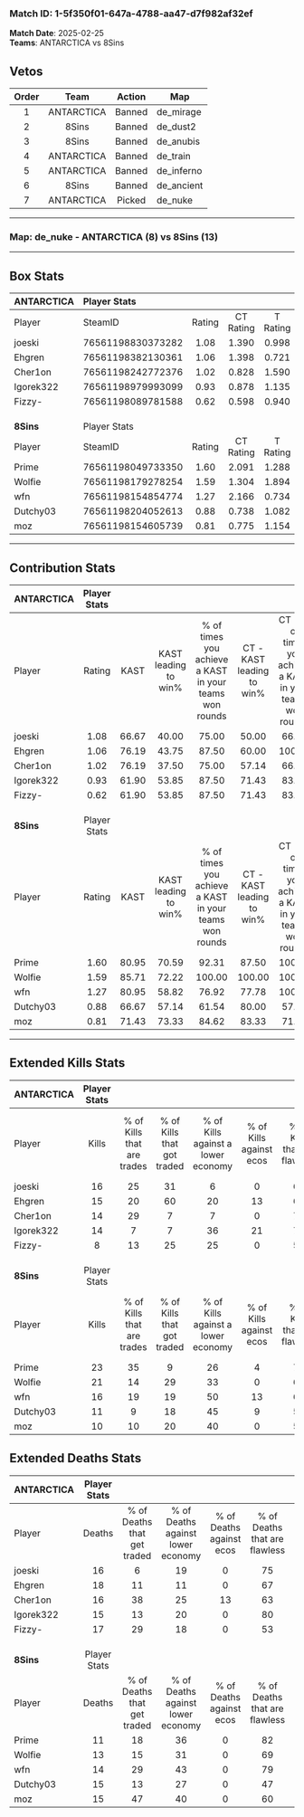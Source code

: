 ### Match ID: 1-5f350f01-647a-4788-aa47-d7f982af32ef  
**Match Date**: 2025-02-25  
**Teams**: ANTARCTICA vs 8Sins  

## Vetos  

| Order | Team | Action | Map |
| :---: | :--: | :----: | --- |
| 1 | ANTARCTICA | Banned | de_mirage |
| 2 | 8Sins | Banned | de_dust2 |
| 3 | 8Sins | Banned | de_anubis |
| 4 | ANTARCTICA | Banned | de_train |
| 5 | ANTARCTICA | Banned | de_inferno |
| 6 | 8Sins | Banned | de_ancient |
| 7 | ANTARCTICA | Picked | de_nuke |

---  

### **Map**: de_nuke - ANTARCTICA (8) vs 8Sins (13)  
---  

## Box Stats  

| **ANTARCTICA** | Player Stats      |        |           |          |       |       |       |         |        |      |     |
| :- | :- | :-: | :-: | :-: | :-: | :-: | :-: | :-: | :-: | :-: | :-: |
| Player         | SteamID           | Rating | CT Rating | T Rating | KAST  |  ADR  | Kills | Assists | Deaths | K/D  | HS% |
| joeski         | 76561198830373282 |  1.08  |   1.390   |  0.998   | 66.67 | 80.1  |  16   |    4    |   16   | 1.00 | 81  |
| Ehgren         | 76561198382130361 |  1.06  |   1.398   |  0.721   | 76.19 | 81.2  |  15   |    4    |   18   | 0.83 | 60  |
| Cher1on        | 76561198242772376 |  1.02  |   0.828   |  1.590   | 76.19 | 67.9  |  14   |    4    |   16   | 0.88 | 57  |
| Igorek322      | 76561198979993099 |  0.93  |   0.878   |  1.135   | 61.90 | 67.4  |  14   |    2    |   15   | 0.93 | 21  |
| Fizzy-         | 76561198089781588 |  0.62  |   0.598   |  0.940   | 61.90 | 60.0  |   8   |    3    |   17   | 0.47 | 75  |
|                |                   |        |           |          |       |       |       |         |        |      |     |
|                |                   |        |           |          |       |       |       |         |        |      |     |
|                |                   |        |           |          |       |       |       |         |        |      |     |
| **8Sins**      | Player Stats      |        |           |          |       |       |       |         |        |      |     |
| Player         | SteamID           | Rating | CT Rating | T Rating | KAST  |  ADR  | Kills | Assists | Deaths | K/D  | HS% |
| Prime          | 76561198049733350 |  1.60  |   2.091   |  1.288   | 80.95 | 83.1  |  23   |    2    |   11   | 2.09 | 47  |
| Wolfie         | 76561198179278254 |  1.59  |   1.304   |  1.894   | 85.71 | 106.3 |  21   |    6    |   13   | 1.62 | 71  |
| wfn            | 76561198154854774 |  1.27  |   2.166   |  0.734   | 80.95 | 89.9  |  16   |    6    |   14   | 1.14 | 18  |
| Dutchy03       | 76561198204052613 |  0.88  |   0.738   |  1.082   | 66.67 | 74.9  |  11   |    5    |   15   | 0.73 | 81  |
| moz            | 76561198154605739 |  0.81  |   0.775   |  1.154   | 71.43 | 56.1  |  10   |    4    |   15   | 0.67 | 40  |
---  

## Contribution Stats  

| **ANTARCTICA** | Player Stats |       |                      |                                                        |                           |                                                             |                          |                                                            |
| :- | :-: | :-: | :-: | :-: | :-: | :-: | :-: | :-: |
| Player         |    Rating    | KAST  | KAST leading to win% | % of times you achieve a KAST in your teams won rounds | CT - KAST leading to win% | CT - % of times you achieve a KAST in your teams won rounds | T - KAST leading to win% | T - % of times you achieve a KAST in your teams won rounds |
| joeski         |     1.08     | 66.67 |        40.00         |                         75.00                          |           50.00           |                            66.67                            |          28.57           |                           100.00                           |
| Ehgren         |     1.06     | 76.19 |        43.75         |                         87.50                          |           60.00           |                           100.00                            |          16.67           |                           50.00                            |
| Cher1on        |     1.02     | 76.19 |        37.50         |                         75.00                          |           57.14           |                            66.67                            |          22.22           |                           100.00                           |
| Igorek322      |     0.93     | 61.90 |        53.85         |                         87.50                          |           71.43           |                            83.33                            |          33.33           |                           100.00                           |
| Fizzy-         |     0.62     | 61.90 |        53.85         |                         87.50                          |           71.43           |                            83.33                            |          33.33           |                           100.00                           |
|                |              |       |                      |                                                        |                           |                                                             |                          |                                                            |
|                |              |       |                      |                                                        |                           |                                                             |                          |                                                            |
|                |              |       |                      |                                                        |                           |                                                             |                          |                                                            |
| **8Sins**      | Player Stats |       |                      |                                                        |                           |                                                             |                          |                                                            |
| Player         |    Rating    | KAST  | KAST leading to win% | % of times you achieve a KAST in your teams won rounds | CT - KAST leading to win% | CT - % of times you achieve a KAST in your teams won rounds | T - KAST leading to win% | T - % of times you achieve a KAST in your teams won rounds |
| Prime          |     1.60     | 80.95 |        70.59         |                         92.31                          |           87.50           |                           100.00                            |          55.56           |                           83.33                            |
| Wolfie         |     1.59     | 85.71 |        72.22         |                         100.00                         |          100.00           |                           100.00                            |          54.55           |                           100.00                           |
| wfn            |     1.27     | 80.95 |        58.82         |                         76.92                          |           77.78           |                           100.00                            |          37.50           |                           50.00                            |
| Dutchy03       |     0.88     | 66.67 |        57.14         |                         61.54                          |           80.00           |                            57.14                            |          44.44           |                           66.67                            |
| moz            |     0.81     | 71.43 |        73.33         |                         84.62                          |           83.33           |                            71.43                            |          66.67           |                           100.00                           |
---  

## Extended Kills Stats  

| **ANTARCTICA** | Player Stats |                            |                            |                                    |                         |                              |                                 |                                       |                    |           |
| :- | :-: | :-: | :-: | :-: | :-: | :-: | :-: | :-: | :-: | :-: |
| Player         |    Kills     | % of Kills that are trades | % of Kills that got traded | % of Kills against a lower economy | % of Kills against ecos | % of Kills that are flawless | % of Kills that are close duels | % of Kills that are assisted by flash | Pistol Round Kills | AWP Kills |
| joeski         |      16      |             25             |             31             |                 6                  |            0            |              63              |               19                |                   0                   |         0          |     3     |
| Ehgren         |      15      |             20             |             60             |                 20                 |           13            |              67              |               13                |                   0                   |         0          |     1     |
| Cher1on        |      14      |             29             |             7              |                 7                  |            0            |              71              |                7                |                   7                   |         0          |     3     |
| Igorek322      |      14      |             7              |             7              |                 36                 |           21            |              71              |                7                |                   0                   |         2          |     0     |
| Fizzy-         |      8       |             13             |             25             |                 25                 |            0            |              50              |               13                |                   0                   |         0          |     1     |
|                |              |                            |                            |                                    |                         |                              |                                 |                                       |                    |           |
|                |              |                            |                            |                                    |                         |                              |                                 |                                       |                    |           |
|                |              |                            |                            |                                    |                         |                              |                                 |                                       |                    |           |
| **8Sins**      | Player Stats |                            |                            |                                    |                         |                              |                                 |                                       |                    |           |
| Player         |    Kills     | % of Kills that are trades | % of Kills that got traded | % of Kills against a lower economy | % of Kills against ecos | % of Kills that are flawless | % of Kills that are close duels | % of Kills that are assisted by flash | Pistol Round Kills | AWP Kills |
| Prime          |      23      |             35             |             9              |                 26                 |            4            |              74              |                4                |                   4                   |         0          |     5     |
| Wolfie         |      21      |             14             |             29             |                 33                 |            0            |              67              |                5                |                   5                   |         0          |     3     |
| wfn            |      16      |             19             |             19             |                 50                 |           13            |              69              |                6                |                   0                   |         4          |     1     |
| Dutchy03       |      11      |             9              |             18             |                 45                 |            9            |              55              |               18                |                   0                   |         0          |     0     |
| moz            |      10      |             10             |             20             |                 40                 |            0            |              50              |               10                |                   0                   |         0          |     0     |
## Extended Deaths Stats  

| **ANTARCTICA** | Player Stats |                             |                                   |                          |                               |                            |                           |               |
| :- | :-: | :-: | :-: | :-: | :-: | :-: | :-: | :-: |
| Player         |    Deaths    | % of Deaths that get traded | % of Deaths against lower economy | % of Deaths against ecos | % of Deaths that are flawless | % of Deaths that are close | % of Deaths while blinded | Deaths to AWP |
| joeski         |      16      |              6              |                19                 |            0             |              75               |             6              |             0             |       1       |
| Ehgren         |      18      |             11              |                11                 |            0             |              67               |             6              |             0             |       1       |
| Cher1on        |      16      |             38              |                25                 |            13            |              63               |             13             |             6             |       1       |
| Igorek322      |      15      |             13              |                20                 |            0             |              80               |             7              |             0             |       1       |
| Fizzy-         |      17      |             29              |                18                 |            0             |              53               |             6              |             6             |       0       |
|                |              |                             |                                   |                          |                               |                            |                           |               |
|                |              |                             |                                   |                          |                               |                            |                           |               |
|                |              |                             |                                   |                          |                               |                            |                           |               |
| **8Sins**      | Player Stats |                             |                                   |                          |                               |                            |                           |               |
| Player         |    Deaths    | % of Deaths that get traded | % of Deaths against lower economy | % of Deaths against ecos | % of Deaths that are flawless | % of Deaths that are close | % of Deaths while blinded | Deaths to AWP |
| Prime          |      11      |             18              |                36                 |            0             |              82               |             0              |             0             |       0       |
| Wolfie         |      13      |             15              |                31                 |            0             |              69               |             0              |             0             |       0       |
| wfn            |      14      |             29              |                43                 |            0             |              79               |             21             |             7             |       1       |
| Dutchy03       |      15      |             13              |                27                 |            0             |              47               |             13             |             0             |       1       |
| moz            |      15      |             47              |                40                 |            0             |              60               |             20             |             0             |       0       |
